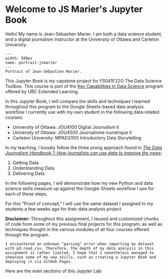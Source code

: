 # Welcome to JS Marier's Jupyter Book

Hello! My name is Jean-Sébastien Marier. I am both a data science student, and a digital journalism instructor at the University of Ottawa and Carleton University.

```{figure} images/2022-12-12_ass-8_portrait-jsmarier.jpg
---
width: 500px
name: portrait-jsmarier
---
Portrait of Jean-Sébastien Marier.
```

This Jupyter Book is my capstone project for FS041F22O The Data Science Toolbox. This course is part of the [Key Capabilities in Data Science](https://extendedlearning.ubc.ca/programs/key-capabilities-data-science) program offered by UBC Extended Learning.

In this Jupyter Book, I will compare the skills and techniques I learned throughout this program to the Google Sheets-based data analysis workflow I currently use with my own student in the following data-related courses:

- University of Ottawa: JOU4100 Digital Journalism II
- University of Ottawa: JOU4500 Journalisme numérique II
- Carleton University: MPAD2003 Introductory Data Storytelling

In my teaching, I loosely follow the three prong approach found in *[The Data Journalism Handbook 1: How journalists can use data to improve the news](https://datajournalism.com/read/handbook/one)*:

1. Getting Data
1. Understanding Data
1. Delivering Data

In the following pages, I will demonstrate how my new Python and data science skills measure up against the Google-Sheets workflow I use for each of these steps.

For this "Proof of concept," I will use the same dataset I assigned to my students a few weeks ago for their data analysis project.

**Disclaimer:** Throughout this assignment, I reused and customized chunks of code from some of my previous final projects for this program, as well as techniques thought in the various modules of all four courses offered through the program.

```{warning}
I encountered an unknown "parsing" error when importing my dataset with pd.read_csv. Therefore, the depth of my data analysis in this assignment is rather limited. I hope that I nonetheless managed to showcase some of my new skills, such as creating a Jupyter Book and deploying it via GitHub Pages.
```

Here are the main sections of this Jupyter Lab:

```{tableofcontents}
```
